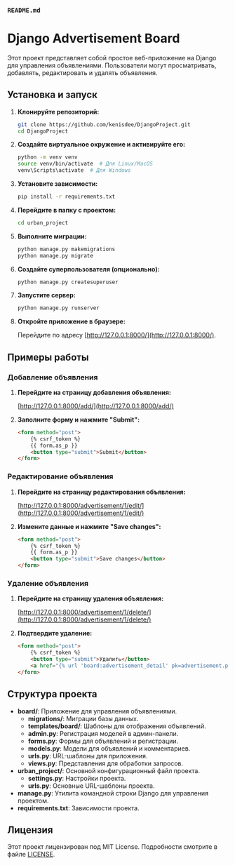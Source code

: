 ### `README.md`

# Django Advertisement Board

Этот проект представляет собой простое веб-приложение на Django для управления объявлениями. Пользователи могут
просматривать, добавлять, редактировать и удалять объявления.

## Установка и запуск

1. **Клонируйте репозиторий:**

   ```bash
   git clone https://github.com/kenisdee/DjangoProject.git
   cd DjangoProject
   ```

2. **Создайте виртуальное окружение и активируйте его:**

   ```bash
   python -m venv venv
   source venv/bin/activate  # Для Linux/MacOS
   venv\Scripts\activate  # Для Windows
   ```

3. **Установите зависимости:**

   ```bash
   pip install -r requirements.txt
   ```

4. **Перейдите в папку с проектом:**

   ```bash
   cd urban_project
   ```


5. **Выполните миграции:**

   ```bash
   python manage.py makemigrations
   python manage.py migrate
   ```

6. **Создайте суперпользователя (опционально):**

   ```bash
   python manage.py createsuperuser
   ```

7. **Запустите сервер:**

   ```bash
   python manage.py runserver
   ```

8. **Откройте приложение в браузере:**

   Перейдите по адресу [http://127.0.0.1:8000/](http://127.0.0.1:8000/).

## Примеры работы

### Добавление объявления

1. **Перейдите на страницу добавления объявления:**

   [http://127.0.0.1:8000/add/](http://127.0.0.1:8000/add/)

2. **Заполните форму и нажмите "Submit":**

   ```html
   <form method="post">
       {% csrf_token %}
       {{ form.as_p }}
       <button type="submit">Submit</button>
   </form>
   ```

### Редактирование объявления

1. **Перейдите на страницу редактирования объявления:**

   [http://127.0.0.1:8000/advertisement/1/edit/](http://127.0.0.1:8000/advertisement/1/edit/)

2. **Измените данные и нажмите "Save changes":**

   ```html
   <form method="post">
       {% csrf_token %}
       {{ form.as_p }}
       <button type="submit">Save changes</button>
   </form>
   ```

### Удаление объявления

1. **Перейдите на страницу удаления объявления:**

   [http://127.0.0.1:8000/advertisement/1/delete/](http://127.0.0.1:8000/advertisement/1/delete/)

2. **Подтвердите удаление:**

   ```html
   <form method="post">
       {% csrf_token %}
       <button type="submit">Удалить</button>
       <a href="{% url 'board:advertisement_detail' pk=advertisement.pk %}">Отмена</a>
   </form>
   ```

## Структура проекта

- **board/**: Приложение для управления объявлениями.
    - **migrations/**: Миграции базы данных.
    - **templates/board/**: Шаблоны для отображения объявлений.
    - **admin.py**: Регистрация моделей в админ-панели.
    - **forms.py**: Формы для объявлений и регистрации.
    - **models.py**: Модели для объявлений и комментариев.
    - **urls.py**: URL-шаблоны для приложения.
    - **views.py**: Представления для обработки запросов.
- **urban_project/**: Основной конфигурационный файл проекта.
    - **settings.py**: Настройки проекта.
    - **urls.py**: Основные URL-шаблоны проекта.
- **manage.py**: Утилита командной строки Django для управления проектом.
- **requirements.txt**: Зависимости проекта.

## Лицензия

Этот проект лицензирован под MIT License. Подробности смотрите в файле [LICENSE](LICENSE.md).
